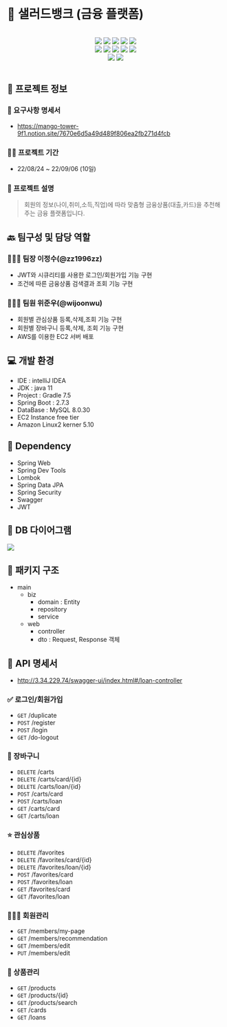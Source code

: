 # 🥗 샐러드뱅크 (금융 플랫폼)

<br>
<div align="center">
    <img src="https://img.shields.io/badge/IntelliJ IDEA-000000?style=for-the-badge&logo=IntelliJ IDEA&logoColor=white"/>
    <img src="https://img.shields.io/badge/Spring-6DB33F?style=for-the-badge&logo=Spring&logoColor=white"/>
    <img src="https://img.shields.io/badge/spring boot-6DB33F?style=for-the-badge&logo=spring boot&logoColor=white"/>
    <img src="https://img.shields.io/badge/spring security-6DB33F?style=for-the-badge&logo=spring security&logoColor=white"/>
    <img src="https://img.shields.io/badge/Swagger-85EA2D?style=for-the-badge&logo=Swagger&logoColor=white"/>
</div>
<div align="center">
    <img src="https://img.shields.io/badge/MySQL-4479A1?style=for-the-badge&logo=MySQL&logoColor=white"/>
    <img src="https://img.shields.io/badge/react-61DAFB?style=for-the-badge&logo=react&logoColor=black"/>
    <img src="https://img.shields.io/badge/html-E34F26?style=for-the-badge&logo=html5&logoColor=white"/>
    <img src="https://img.shields.io/badge/css-1572B6?style=for-the-badge&logo=css3&logoColor=white"/>
    <img src="https://img.shields.io/badge/bootstrap-7952B3?style=for-the-badge&logo=bootstrap&logoColor=white"/>
</div>
<div align="center">
    <img src="https://img.shields.io/badge/github-181717?style=for-the-badge&logo=github&logoColor=white"/>
    <img src="https://img.shields.io/badge/aws-232F3E?style=for-the-badge&logo=aws&logoColor=white"/>
</div> 

<br>

## 💁 프로젝트 정보
### 📜 요구사항 명세서
- https://mango-tower-9f1.notion.site/7670e6d5a49d489f806ea2fb271d4fcb
### 🏋️‍♀️ 프로젝트 기간
- 22/08/24 ~ 22/09/06 (10일)
### 💬 프로젝트 설명
> 회원의 정보(나이,취미,소득,직업)에 따라 맞춤형 금융상품(대출,카드)을 추천해주는 금융 플랫폼입니다.


## 🔙 팀구성 및 담당 역할
### 🧑🏻‍💻 팀장 이정수(@zz1996zz)
- JWT와 시큐리티를 사용한 로그인/회원가입 기능 구현
- 조건에 따른 금융상품 검색결과 조회 기능 구현
### 👩🏻‍💻 팀원 위준우(@wijoonwu)
- 회원별 관심상품 등록,삭제,조회 기능 구현
- 회원별 장바구니 등록,삭제, 조회 기능 구현
- AWS를 이용한 EC2 서버 배포

## 💻 개발 환경
- IDE : intelliJ IDEA
- JDK : java 11
- Project : Gradle 7.5
- Spring Boot : 2.7.3
- DataBase : MySQL 8.0.30
- EC2 Instance free tier
- Amazon Linux2 kerner 5.10

## 🌱 Dependency
- Spring Web
- Spring Dev Tools
- Lombok
- Spring Data JPA
- Spring Security
- Swagger
- JWT


## 💾 DB 다이어그램
<img src="https://media.discordapp.net/attachments/1009428199341555772/1016325137580167199/unknown.png?width=695&height=637">

## 🕋 패키지 구조 
- main
    - biz
        - domain : Entity
        - repository
        - service
    - web
        - controller
        - dto : Request, Response 객체

## 📡 API 명세서
- http://3.34.229.74/swagger-ui/index.html#/loan-controller
### ✅ 로그인/회원가입
- `GET` /duplicate
- `POST` /register
- `POST`  /login
- `GET` /do-logout
### 🧺 장바구니
- `DELETE` /carts
- `DELETE` /carts/card/{id}
- `DELETE` /carts/loan/{id}
- `POST` /carts/card
- `POST` /carts/loan
- `GET` /carts/card
- `GET` /carts/loan
### ⭐️ 관심상품
- `DELETE` /favorites
- `DELETE` /favorites/card/{id}
- `DELETE` /favorites/loan/{id}
- `POST` /favorites/card
- `POST` /favorites/loan
- `GET` /favorites/card
- `GET` /favorites/loan
### 👩🏻‍🦱 회원관리
- `GET` /members/my-page
- `GET` /members/recommendation
- `GET` /members/edit
- `PUT` /members/edit
### 🎁 상품관리
- `GET` /products
- `GET` /products/{id}
- `GET` /products/search
- `GET` /cards
- `GET` /loans

